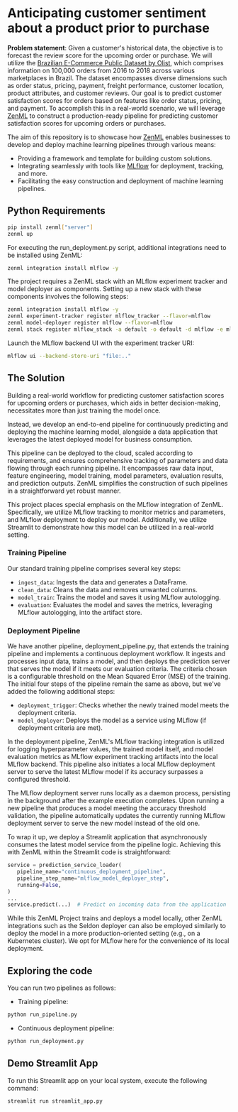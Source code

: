 # Anticipating customer sentiment about a product prior to purchase

**Problem statement**: Given a customer's historical data, the objective is to forecast the review score for the upcoming order or purchase. We will utilize the [Brazilian E-Commerce Public Dataset by Olist](https://www.kaggle.com/datasets/olistbr/brazilian-ecommerce), which comprises information on 100,000 orders from 2016 to 2018 across various marketplaces in Brazil. The dataset encompasses diverse dimensions such as order status, pricing, payment, freight performance, customer location, product attributes, and customer reviews. Our goal is to predict customer satisfaction scores for orders based on features like order status, pricing, and payment. To accomplish this in a real-world scenario, we will leverage [ZenML](https://zenml.io/) to construct a production-ready pipeline for predicting customer satisfaction scores for upcoming orders or purchases.

The aim of this repository is to showcase how [ZenML](https://github.com/zenml-io/zenml) enables businesses to develop and deploy machine learning pipelines through various means:

- Providing a framework and template for building custom solutions.
- Integrating seamlessly with tools like [MLflow](https://mlflow.org/) for deployment, tracking, and more.
- Facilitating the easy construction and deployment of machine learning pipelines.

## Python Requirements

```bash
pip install zenml["server"]
zenml up
```

For executing the run_deployment.py script, additional integrations need to be installed using ZenML:

```bash
zenml integration install mlflow -y
```

The project requires a ZenML stack with an MLflow experiment tracker and model deployer as components. Setting up a new stack with these components involves the following steps:

```bash
zenml integration install mlflow -y
zenml experiment-tracker register mlflow_tracker --flavor=mlflow
zenml model-deployer register mlflow --flavor=mlflow
zenml stack register mlflow_stack -a default -o default -d mlflow -e mlflow_tracker --set
```

Launch the MLflow backend UI with the experiment tracker URI:
```bash
mlflow ui --backend-store-uri "file:.."
```

## The Solution

Building a real-world workflow for predicting customer satisfaction scores for upcoming orders or purchases, which aids in better decision-making, necessitates more than just training the model once.

Instead, we develop an end-to-end pipeline for continuously predicting and deploying the machine learning model, alongside a data application that leverages the latest deployed model for business consumption.

This pipeline can be deployed to the cloud, scaled according to requirements, and ensures comprehensive tracking of parameters and data flowing through each running pipeline. It encompasses raw data input, feature engineering, model training, model parameters, evaluation results, and prediction outputs. ZenML simplifies the construction of such pipelines in a straightforward yet robust manner.

This project places special emphasis on the MLflow integration of ZenML. Specifically, we utilize MLflow tracking to monitor metrics and parameters, and MLflow deployment to deploy our model. Additionally, we utilize Streamlit to demonstrate how this model can be utilized in a real-world setting.

### Training Pipeline

Our standard training pipeline comprises several key steps:

- `ingest_data`: Ingests the data and generates a DataFrame.
- `clean_data`: Cleans the data and removes unwanted columns.
- `model_train`: Trains the model and saves it using MLflow autologging.
- `evaluation`: Evaluates the model and saves the metrics, leveraging MLflow autologging, into the artifact store.

### Deployment Pipeline

We have another pipeline, deployment_pipeline.py, that extends the training pipeline and implements a continuous deployment workflow. It ingests and processes input data, trains a model, and then deploys the prediction server that serves the model if it meets our evaluation criteria. The criteria chosen is a configurable threshold on the Mean Squared Error (MSE) of the training. The initial four steps of the pipeline remain the same as above, but we've added the following additional steps:

- `deployment_trigger`: Checks whether the newly trained model meets the deployment criteria.
- `model_deployer`: Deploys the model as a service using MLflow (if deployment criteria are met).

In the deployment pipeline, ZenML's MLflow tracking integration is utilized for logging hyperparameter values, the trained model itself, and model evaluation metrics as MLflow experiment tracking artifacts into the local MLflow backend. This pipeline also initiates a local MLflow deployment server to serve the latest MLflow model if its accuracy surpasses a configured threshold.

The MLflow deployment server runs locally as a daemon process, persisting in the background after the example execution completes. Upon running a new pipeline that produces a model meeting the accuracy threshold validation, the pipeline automatically updates the currently running MLflow deployment server to serve the new model instead of the old one.

To wrap it up, we deploy a Streamlit application that asynchronously consumes the latest model service from the pipeline logic. Achieving this with ZenML within the Streamlit code is straightforward:

```python
service = prediction_service_loader(
   pipeline_name="continuous_deployment_pipeline",
   pipeline_step_name="mlflow_model_deployer_step",
   running=False,
)
...
service.predict(...)  # Predict on incoming data from the application
```

While this ZenML Project trains and deploys a model locally, other ZenML integrations such as the Seldon deployer can also be employed similarly to deploy the model in a more production-oriented setting (e.g., on a Kubernetes cluster). We opt for MLflow here for the convenience of its local deployment.

## Exploring the code

You can run two pipelines as follows:

- Training pipeline:

```bash
python run_pipeline.py
```

- Continuous deployment pipeline:

```bash
python run_deployment.py
```

## Demo Streamlit App

 To run this Streamlit app on your local system, execute the following command:

```bash
streamlit run streamlit_app.py
```

